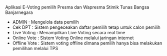 Aplikasi E-Voting pemilih Presma dan Wapresma Stimik Tunas Bangsa Banjarnegara

- ADMIN : Mengelola data pemilih
- Cek DPT : Sistem pengeceakan daftar pemilih tetap untuk calon pemilih
- Live Voting : Menampilkan Live Voting secara real time
- Online Vote : Sistem Voting Online melalui jaringan internet
- Offline Vote : Sistem voting offline dimana pemilih hanya bisa melakukan pemilihan melalui TPS
